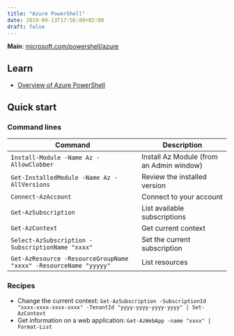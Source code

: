 ```yaml
---
title: "Azure PowerShell"
date: 2019-09-13T17:56:09+02:00
draft: false
---
```


**Main**: [microsoft.com/powershell/azure](https://docs.microsoft.com/en-us/powershell/azure)

## Learn

- [Overview of Azure PowerShell](https://docs.microsoft.com/en-us/powershell/azure/overview)

## Quick start

### Command lines

Command | Description
--------|------------
`Install-Module -Name Az -AllowClobber` | Install Az Module (from an Admin window)
`Get-InstalledModule -Name Az -AllVersions` | Review the installed version
`Connect-AzAccount` | Connect to your account
`Get-AzSubscription` | List available subscriptions
`Get-AzContext` | Get current context
`Select-AzSubscription -SubscriptionName "xxxx"` | Set the current subscription
`Get-AzResource -ResourceGroupName "xxxx" -ResourceName "yyyyy"` | List resources

### Recipes

- Change the current context: `Get-AzSubscription -SubscriptionId "xxxx-xxxx-xxxx-xxxx" -TenantId "yyyy-yyyy-yyyy-yyyy" | Set-AzContext`
- Get information on a web application: `Get-AzWebApp -name "xxxx" | Format-List`
